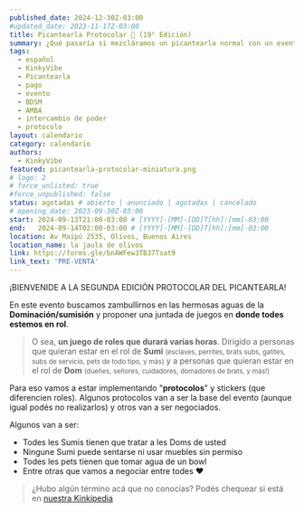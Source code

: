 ```yaml
---
published_date: 2024-12-30Z-03:00
#updated_date: 2023-11-17Z-03:00
title: Picantearla Protocolar 📝 (19° Edición)
summary: ¿Qué pasaría si mezcláramos un picantearla normal con un evento de juegos de roles? Pensamos averiguarlo <3 Sumate a nuestro evento de protocolo y Dominación/sumisión
tags:
  - español
  - KinkyVibe
  - Picantearla
  - pago
  - evento
  - BDSM
  - AMBA
  - intercambio de poder
  - protocolo
layout: calendario
category: calendario
authors:
  - KinkyVibe
featured: picantearla-protocolar-miniatura.png
# logo: 2
# force_unlisted: true
#force_unpublished: false
status: agotadas # abierto | anunciado | agotadas | cancelado
# opening_date: 2023-09-30Z-03:00
start: 2024-09-13T21:00-03:00 # [YYYY]-[MM]-[DD]T[hh]:[mm]-03:00
end:   2024-09-14T02:00-03:00 # [YYYY]-[MM]-[DD]T[hh]:[mm]-03:00
location: Av Maipú 2535, Olivos, Buenos Aires
location_name: la jaula de olivos
link: https://forms.gle/bnAWFew3TB37Tsat9
link_text: 'PRE-VENTA'
---
```


¡BIENVENIDE A LA SEGUNDA EDICIÓN PROTOCOLAR DEL PICANTEARLA!

En este evento buscamos zambullirnos en las hermosas aguas de la **Dominación/sumisión** y proponer una juntada de juegos en **donde todes estemos en rol**.

> O sea, **un juego de roles que durará varias horas**. Dirigido a personas que quieran estar en el rol de **Sumi** <small>(esclaves, perrites, brats subs, gatites, subs de servicio, pets de todo tipo, y más)</small> y a personas que quieran estar en el rol de **Dom** <small>(dueñes, señores, cuidadores, domadores de brats, y más!)</small>

Para eso vamos a estar implementando "**protocolos**" y stickers (que diferencien roles). Algunos protocolos van a ser la base del evento (aunque igual podés no realizarlos) y otros van a ser negociados.

Algunos van a ser:
- Todes les Sumis tienen que tratar a les Doms de usted
- Ningune Sumi puede sentarse ni usar muebles sin permiso
- Todes les pets tienen que tomar agua de un bowl
- Entre otras que vamos a negociar entre todes ♥️

> ¿Hubo algún término acá que no conocías? Podés chequear si está en [nuestra Kinkipedia](https://kinkyvibe.ar/wiki)
